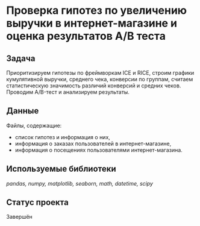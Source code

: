 # Проверка гипотез по увеличению выручки в интернет-магазине и оценка результатов A/B теста

## Задача

Приоритизируем гипотезы по фреймворкам ICE и RICE, строим графики кумулятивной выручки, среднего чека, конверсии по группам, считаем статистическую значимость различий конверсий и средних чеков. Проводим A/B-тест и анализируем результаты.

## Данные
Файлы, содержащие:
- список гипотез и информация о них, 
- информация о заказах пользователей в интернет-магазине,
- информация о посещениях пользователями интернет-магазина.

## Используемые библиотеки
*pandas, numpy, matplotlib, seaborn, math, datetime, scipy*

## Статус проекта

Завершён
